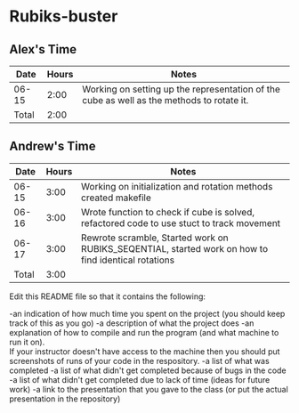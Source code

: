 # Rubiks-buster

## Alex's Time

| Date  | Hours | Notes                                                                                     |
|-------|-------|-------------------------------------------------------------------------------------------|
| 06-15 | 2:00  | Working on setting up the representation of the cube as well as the methods to rotate it. |
| Total | 2:00  |                                                                                           |

## Andrew's Time

| Date  | Hours | Notes                                                                                               |
|-------|-------|-----------------------------------------------------------------------------------------------------|
| 06-15 | 3:00  | Working on initialization and rotation methods created makefile                                     |
| 06-16 | 3:00  | Wrote function to check if cube is solved, refactored code to use stuct to track movement           |
| 06-17 | 3:00  | Rewrote scramble, Started work on RUBIKS_SEQENTIAL, started work on how to find identical rotations |
| Total | 3:00  |                                                                                                     |


Edit this README file so that it contains the following:

-an indication of how much time you spent on the project (you should keep track of this as you go)
-a description of what the project does
-an explanation of how to compile and run the program (and what machine to run it on).  
If your instructor doesn't have access to the machine then you should put screenshots of runs of
your code in the respository.
-a list of what was completed
-a list of what didn't get completed because of bugs in the code
-a list of what didn't get completed due to lack of time (ideas for future work)
-a link to the presentation that you gave to the class (or put the actual presentation in the repository)
